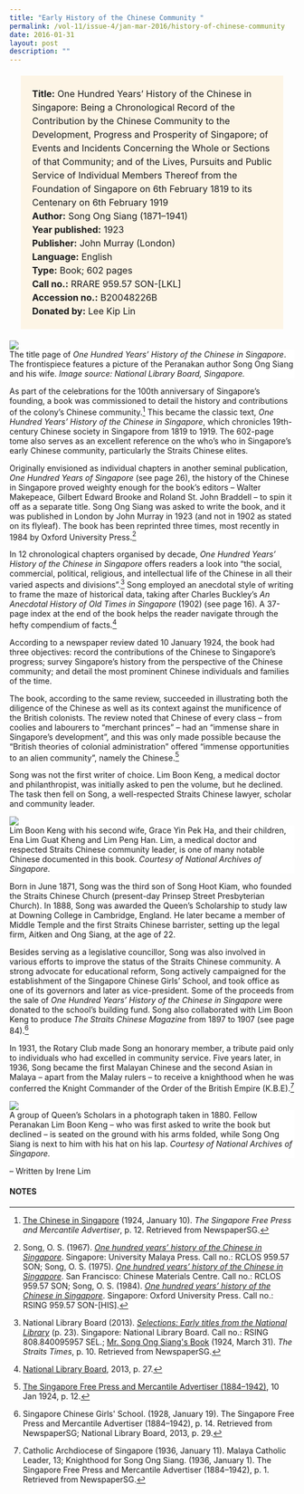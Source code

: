 ```yaml
---
title: "Early History of the Chinese Community "
permalink: /vol-11/issue-4/jan-mar-2016/history-of-chinese-community
date: 2016-01-31
layout: post
description: ""
---
```

<span style="background-colour: #fdf5e6; padding: 20px; margin: 20px; background:#fdf5e6; display:block; font-size:1rem; line-height:1.5rem;"> 
	<b>Title:</b> One Hundred Years’ History of the Chinese in Singapore: Being a Chronological Record of the Contribution by the Chinese Community to the 
Development, Progress and Prosperity of Singapore; of Events and Incidents Concerning the Whole or Sections of that Community; and of the Lives, Pursuits and Public Service of Individual Members Thereof from the Foundation of Singapore on 6th February 1819 to its Centenary on 6th February 1919<br>
<b>Author:</b> Song Ong Siang (1871–1941)<br>
<b>Year published:</b> 1923<br>
<b>Publisher:</b> John Murray (London)<br>
<b>Language:</b> English<br>
<b>Type:</b> Book; 602 pages<br>
<b>Call no.:</b> RRARE 959.57 SON-[LKL]<br>
<b>Accession no.:</b> B20048226B<br>
<b>Donated by:</b> Lee Kip Lin
</span>

<img src="/images/vol-11-issue-4/history-of-chinese-community/P1.JPG">
<div style="background-color: white;">The title page of <i>One Hundred Years’ History of the Chinese in Singapore</i>. The frontispiece features a picture of the Peranakan author Song Ong Siang and his wife. <i>Image source: National Library Board, Singapore.</i></div>

As part of the celebrations for the 100th anniversary of Singapore’s founding, a book was commissioned to detail the history and contributions of the colony’s Chinese community.[^1] This became the classic text, *One Hundred Years’ History of the Chinese in Singapore*, which chronicles 19th-century Chinese society in Singapore from 1819 to 1919. The 602-page tome also serves as an excellent reference on the who’s who in Singapore’s early Chinese community, particularly the Straits Chinese elites.

Originally envisioned as individual chapters in another seminal publication, *One Hundred Years of Singapore* (see page 26), the history of the Chinese in Singapore 
proved weighty enough for the book’s editors – Walter Makepeace, Gilbert Edward Brooke and Roland St. John Braddell – to spin it off as a separate title. Song Ong Siang was asked to write the book, and it was published in London by John Murray in 1923 (and not in 1902 as stated on its flyleaf). The book has been reprinted three 
times, most recently in 1984 by Oxford University Press.[^2]

In 12 chronological chapters organised by decade, *One Hundred Years’ History of the Chinese in Singapore* offers readers a look into “the social, commercial, political, religious, and intellectual life of the Chinese 
in all their varied aspects and divisions”.[^3] Song employed an anecdotal style of writing to frame the maze of historical data, taking after Charles Buckley’s *An Anecdotal History of Old Times in Singapore* (1902) (see page 16). A 37-page index at the end of the book helps the reader navigate through the hefty compendium of facts.[^4]

According to a newspaper review dated 10 January 1924, the book had three objectives: record the contributions of the Chinese to Singapore’s progress; survey Singapore’s history from the perspective of the Chinese community; and detail the most prominent Chinese individuals and families of the time.

The book, according to the same review, succeeded in illustrating both the diligence of the Chinese as well as 
its context against the munificence of the British colonists. The review noted that Chinese of every class – from coolies and labourers to “merchant princes” – had an “immense share in Singapore’s development”, and this was only made possible because the “British theories of colonial administration” offered “immense opportunities to an alien community”, namely the Chinese.[^5]

Song was not the first writer of choice. Lim Boon Keng, a medical doctor and philanthropist, was initially asked to pen the volume, but he declined. The task then fell on Song, a well-respected Straits Chinese lawyer, scholar and community leader.

<img src="/images/vol-11-issue-4/history-of-chinese-community/P2.JPG">
<div style="background-color: white;">Lim Boon Keng with his second wife, Grace Yin Pek Ha, and their children, Ena Lim Guat Kheng and Lim Peng Han. Lim, a medical doctor and respected Straits Chinese community leader, is one of many notable Chinese documented in this book. <i>Courtesy of National Archives of Singapore.</i></div>

Born in June 1871, Song was the third son of Song Hoot Kiam, who founded the Straits Chinese Church (present-day Prinsep Street Presbyterian Church). In 1888, Song 
was awarded the Queen’s Scholarship to study law at Downing College in Cambridge, England. He later became a member of Middle Temple and the first Straits Chinese barrister, setting up the legal firm, Aitken and Ong Siang, at the age of 22.

Besides serving as a legislative councillor, Song was also involved in various efforts to improve the status of the Straits Chinese community. A strong advocate for educational reform, Song actively campaigned for the establishment of the Singapore Chinese Girls’ School, and took office as one of its governors and later as 
vice-president. Some of the proceeds from the sale of *One Hundred Years’ History of the Chinese in Singapore* were donated to the school’s building fund. Song also collaborated with Lim Boon Keng to produce *The Straits Chinese Magazine* from 1897 to 1907 (see page 84).[^6]

In 1931, the Rotary Club made Song an honorary member, a tribute paid only to individuals who had excelled in community service. Five years later, in 1936, 
Song became the first Malayan Chinese and the second Asian in Malaya – apart from the Malay rulers – to receive a knighthood when he was conferred the Knight Commander of the Order of the British Empire (K.B.E).[^7]
 
 <img src="/images/vol-11-issue-4/history-of-chinese-community/P3.JPG">
<div style="background-color: white;">A group of Queen’s Scholars in a photograph taken in 1880. Fellow Peranakan Lim Boon Keng – who was first asked to write the book but declined – is seated on the ground with his arms folded, while Song Ong Siang is next to him with his hat on his lap. <i>Courtesy of National Archives of Singapore.</i></div>

– Written by Irene Lim

#### **NOTES**
[^1]:[The Chinese in Singapore](http://eresources.nlb.gov.sg/newspapers/Digitised/Article/singfreepressb19240110-1.2.65) (1924, January 10). *The Singapore Free Press and Mercantile Advertiser*, p. 12. Retrieved from NewspaperSG.
[^2]:Song, O. S. (1967). [*One hundred years’ history of the Chinese in Singapore*](https://eservice.nlb.gov.sg/item_holding.aspx?bid=4590335). Singapore: University Malaya Press. Call no.: RCLOS 959.57 SON; Song, O. S. (1975). [*One hundred years’ history of the Chinese in Singapore*](https://eservice.nlb.gov.sg/item_holding.aspx?bid=4157838). San Francisco: Chinese Materials Centre. Call no.: RCLOS 959.57 SON; Song, O. S. (1984). [*One hundred years’ history of the Chinese in Singapore*](https://eservice.nlb.gov.sg/item_holding.aspx?bid=4082287). Singapore: Oxford University Press. Call no.: RSING 959.57 SON-[HIS].
[^3]:National Library Board (2013). [*Selections: Early titles from the National Library*](https://eservice.nlb.gov.sg/item_holding.aspx?bid=14711363) (p. 23). Singapore: National Library Board. Call no.: RSING 808.840095957 SEL.; [Mr. Song Ong Siang's Book](http://eresources.nlb.gov.sg/newspapers/Digitised/Article/straitstimes19240331-1.2.69) (1924, March 31). *The Straits Times*, p. 10. Retrieved from NewspaperSG.
[^4]:[National Library Board](https://eservice.nlb.gov.sg/item_holding.aspx?bid=14711363), 2013, p. 27.
[^5]:[The Singapore Free Press and Mercantile Advertiser (1884–1942)](http://eresources.nlb.gov.sg/newspapers/Digitised/Article/singfreepressb19240110-1.2.65.aspx), 10 Jan 1924, p. 12.
[^6]:Singapore Chinese Girls' School. (1928, January 19). The Singapore Free Press and Mercantile Advertiser (1884–1942), p. 14. Retrieved from NewspaperSG; National Library Board, 2013, p. 29.
[^7]:Catholic Archdiocese of Singapore (1936, January 11). Malaya Catholic Leader, 13; Knighthood for Song Ong Siang. (1936, January 1). The Singapore Free Press and Mercantile Advertiser (1884–1942), p. 1. Retrieved from NewspaperSG.